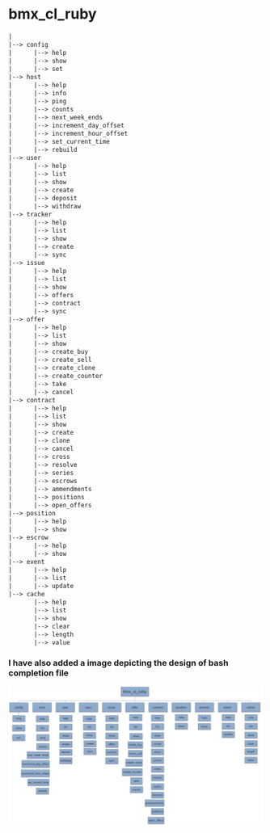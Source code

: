 # bmx_cl_ruby
	|
	|--> config
    |  	   |--> help
    |  	   |--> show
    |  	   |--> set
	|--> host
    |  	   |--> help
    |  	   |--> info
    |  	   |--> ping
    |  	   |--> counts
    |  	   |--> next_week_ends
    |  	   |--> increment_day_offset
    |  	   |--> increment_hour_offset
    |  	   |--> set_current_time
    |  	   |--> rebuild
	|--> user
    |  	   |--> help
    |  	   |--> list
    |  	   |--> show
    |  	   |--> create
    |  	   |--> deposit
    |  	   |--> withdraw
	|--> tracker
    |  	   |--> help
    |  	   |--> list
    |  	   |--> show
    |  	   |--> create
    |  	   |--> sync
	|--> issue
    |  	   |--> help
    |  	   |--> list
    |  	   |--> show
    |  	   |--> offers
    |  	   |--> contract
    |  	   |--> sync
	|--> offer
    |  	   |--> help
    |  	   |--> list
    |  	   |--> show
    |  	   |--> create_buy
    |  	   |--> create_sell
    |  	   |--> create_clone
    |  	   |--> create_counter
    |  	   |--> take
    |  	   |--> cancel
	|--> contract
    |  	   |--> help
    |  	   |--> list
    |  	   |--> show
    |  	   |--> create
    |  	   |--> clone
    |  	   |--> cancel
    |  	   |--> cross
    |  	   |--> resolve
    |  	   |--> series
    |  	   |--> escrows
    |  	   |--> ammendments
    |  	   |--> positions
    |  	   |--> open_offers
	|--> position
    |	   |--> help
    |	   |--> show
	|--> escrow
    |	   |--> help
    |	   |--> show
	|--> event
    |	   |--> help
    |	   |--> list
    |	   |--> update
	|--> cache
		   |--> help
		   |--> list
		   |--> show
		   |--> clear
		   |--> length
		   |--> value

### I have also added a image depicting the design of bash completion file
![Bash Completion Design](design.png)